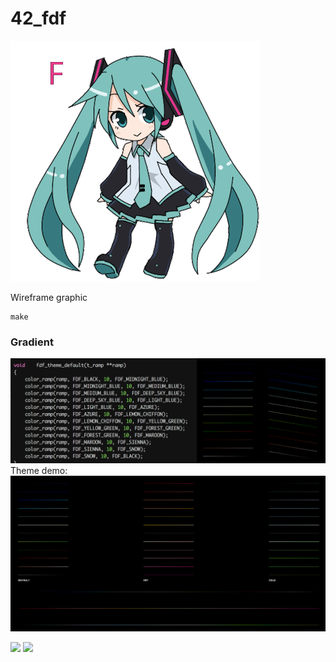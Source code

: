 # 42_fdf
![](images/fdf_miku_dance.gif)

Wireframe graphic
```
make
```
### Gradient
![](images/default_gradient_test.png)
Theme demo:
![](images/theme.png)
<p float="left">
  <img src="images/shana_combo.gif" width="500" />
  <img src="images/shana_combo_demo.gif" width="500" />
</p>
